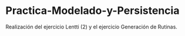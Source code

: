 # Practica-Modelado-y-Persistencia
Realización del ejercicio Lentti (2) y el ejercicio Generación de Rutinas.
